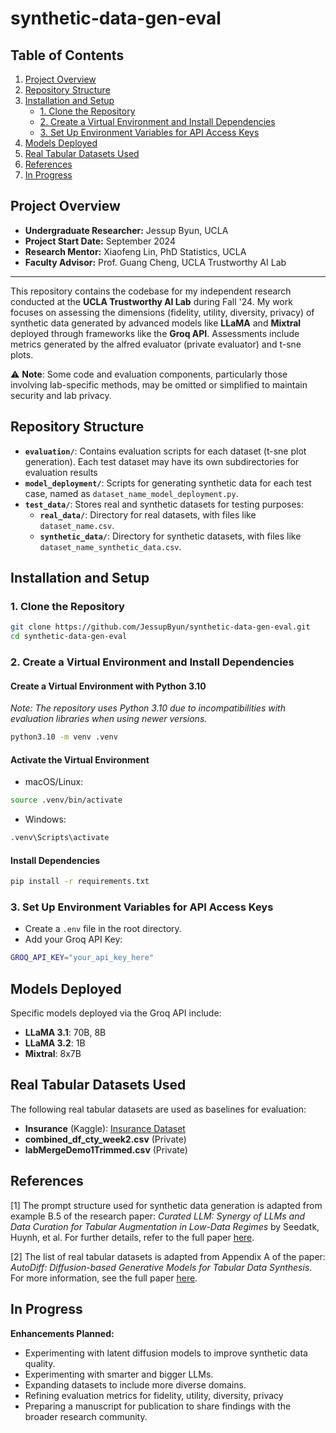 # synthetic-data-gen-eval

## Table of Contents
1. [Project Overview](#project-overview)
2. [Repository Structure](#repository-structure)
3. [Installation and Setup](#installation-and-setup)
   - [1. Clone the Repository](#1-clone-the-repository)
   - [2. Create a Virtual Environment and Install Dependencies](#2-create-a-virtual-environment-and-install-dependencies)
   - [3. Set Up Environment Variables for API Access Keys](#3-set-up-environment-variables-for-api-access-keys)
4. [Models Deployed](#models-deployed)
5. [Real Tabular Datasets Used](#real-tabular-datasets-used)
6. [References](#references)
7. [In Progress](#in-progress)

## Project Overview

- **Undergraduate Researcher:** Jessup Byun, UCLA  
- **Project Start Date:** September 2024  
- **Research Mentor:** Xiaofeng Lin, PhD Statistics, UCLA  
- **Faculty Advisor:** Prof. Guang Cheng, UCLA Trustworthy AI Lab  

---

This repository contains the codebase for my independent research conducted at the **UCLA Trustworthy AI Lab** during Fall '24. My work focuses on assessing the dimensions (fidelity, utility, diversity, privacy) of synthetic data generated by advanced models like **LLaMA** and **Mixtral** deployed through frameworks like the **Groq API**. Assessments include metrics generated by the alfred evaluator (private evaluator) and t-sne plots. 

⚠️ **Note**: Some code and evaluation components, particularly those involving lab-specific methods, may be omitted or simplified to maintain security and lab privacy.

## Repository Structure

- **`evaluation/`**: Contains evaluation scripts for each dataset (t-sne plot generation). Each test dataset may have its own subdirectories for evaluation results
- **`model_deployment/`**: Scripts for generating synthetic data for each test case, named as `dataset_name_model_deployment.py`.
- **`test_data/`**: Stores real and synthetic datasets for testing purposes:
  - **`real_data/`**: Directory for real datasets, with files like `dataset_name.csv`.
  - **`synthetic_data/`**: Directory for synthetic datasets, with files like `dataset_name_synthetic_data.csv`.

## Installation and Setup

### 1. Clone the Repository
```bash
git clone https://github.com/JessupByun/synthetic-data-gen-eval.git
cd synthetic-data-gen-eval
```

### 2. Create a Virtual Environment and Install Dependencies

#### Create a Virtual Environment with Python 3.10

*Note: The repository uses Python 3.10 due to incompatibilities with evaluation libraries when using newer versions.*

```bash
python3.10 -m venv .venv
```

#### Activate the Virtual Environment

- macOS/Linux:
```bash
source .venv/bin/activate
```
- Windows:
```bash
.venv\Scripts\activate
```

#### Install Dependencies
```bash
pip install -r requirements.txt
```

### 3. Set Up Environment Variables for API Access Keys

- Create a `.env` file in the root directory.
- Add your Groq API Key:
```bash
GROQ_API_KEY="your_api_key_here"
```

## Models Deployed

Specific models deployed via the Groq API include:
- **LLaMA 3.1**: 70B, 8B
- **LLaMA 3.2**: 1B
- **Mixtral**: 8x7B

## Real Tabular Datasets Used

The following real tabular datasets are used as baselines for evaluation:
- **Insurance** (Kaggle): [Insurance Dataset](https://www.kaggle.com/datasets/mirichoi0218/insurance)
- **combined_df_cty_week2.csv** (Private)
- **labMergeDemo1Trimmed.csv** (Private)

## References

[1] The prompt structure used for synthetic data generation is adapted from example B.5 of the research paper: *Curated LLM: Synergy of LLMs and Data Curation for Tabular Augmentation in Low-Data Regimes* by Seedatk, Huynh, et al. For further details, refer to the full paper [here](https://arxiv.org/pdf/2312.12112).

[2] The list of real tabular datasets is adapted from Appendix A of the paper: *AutoDiff: Diffusion-based Generative Models for Tabular Data Synthesis*. For more information, see the full paper [here](https://arxiv.org/pdf/2310.15479).

## In Progress

**Enhancements Planned:**
- Experimenting with latent diffusion models to improve synthetic data quality.
- Experimenting with smarter and bigger LLMs.
- Expanding datasets to include more diverse domains.
- Refining evaluation metrics for fidelity, utility, diversity, privacy
- Preparing a manuscript for publication to share findings with the broader research community.
